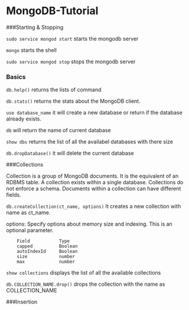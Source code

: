 # MongoDB-Tutorial

###Starting & Stopping

`sudo service mongod start`	starts the mongodb server

`mongo`  starts the shell

`sudo service mongod stop` 	stops the mongodb server


### Basics

`db.help()`	returns the lists of command

`db.stats()` returns the stats about the MongoDB client. 

`use database_name` it will create a new database or return if the database already exists.

`db` will return the name of current database

`show dbs` returns the list of all the availabel databases with there size

`db.dropDatabase()` it will delete the current database


###Collections

Collection is a group of MongoDB documents. It is the equivalent of an RDBMS table. A collection exists within a single database. Collections do not enforce a schema. Documents within a collection can have different fields.

`db.createCollection(ct_name, options)` It creates a new collection with name as ct_name.

options: Specify options about memory size and indexing. This is an optional parameter.
		
		Field           Type
		capped     		Boolean
		autoIndexId		Boolean
		size			number
		max				number

`show collections`	displays the list of all the available collections

`db.COLLECTION_NAME.drop()` drops the collection with the name as COLLECTION_NAME


###Insertion 


